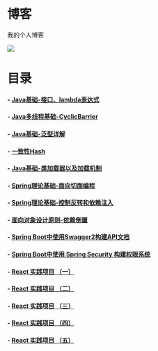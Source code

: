 # 博客
我的个人博客

![](https://user-gold-cdn.xitu.io/2018/8/14/1653778c1eebfea2?w=258&h=258&f=jpeg&s=28476)

# 目录

#### - [Java基础-接口、lambda表达式](https://juejin.im/post/5b7a5411e51d4538e63311e3)
#### - [Java多线程基础-CyclicBarrier](https://juejin.im/post/5b6fce4be51d45664c239f14)
#### - [Java基础-泛型详解](https://juejin.im/post/5b61545151882569fd2886bd)
#### - [一致性Hash](https://juejin.im/post/5b44728951882519f974d017)
#### - [Java基础-类加载器以及加载机制](https://juejin.im/post/5b4472c55188251b157b9913)
#### - [Spring理论基础-面向切面编程](https://juejin.im/post/5b38c1a66fb9a00e7a3d6cc9)
#### - [Spring理论基础-控制反转和依赖注入](https://juejin.im/post/5b399eb1e51d4553156c0525)
#### - [面向对象设计原则-依赖倒置](https://juejin.im/post/5b3997a851882574874da653)
#### - [Spring Boot中使用Swagger2构建API文档](https://github.com/Yuicon/blog/issues/1)
#### - [Spring Boot中使用 Spring Security 构建权限系统](https://github.com/Yuicon/blog/issues/2)

#### - [React 实践项目 （一）](https://github.com/DigAg/digag-pc-react/issues/2)
#### - [React 实践项目 （二）](https://github.com/DigAg/digag-pc-react/issues/7)
#### - [React 实践项目 （三）](https://github.com/DigAg/digag-pc-react/issues/8)
#### - [React 实践项目 （四）](https://github.com/DigAg/digag-pc-react/issues/9)
#### - [React 实践项目 （五）](https://github.com/DigAg/digag-pc-react/issues/10)
